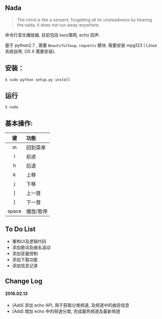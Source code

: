 ## Nada

> The mind is like a serpent, forgetting all its unsteadiness by hearing the nada, it does not run away anywhere.

命令行音乐播放器, 目前包括 luoo落网, echo 回声. 


基于 python2.7 , 需要 `BeautifulSoup`, `requests` 模块. 需要安装 mpg123 ( Linux 系统自带, OS X 需要安装).

## 安装：
`$ sudo python setup.py install`

## 运行
`$ nada`

## 基本操作:

键    | 功能
:----:|:--------
m     | 回到菜单
l     | 前进
h     | 后退
k     | 上移
j     | 下移
[     | 上一首
]     | 下一首
space | 播放/暂停

## To Do List
- 重构UI及逻辑代码
- 添加歌词及曲名滚动
- 添加音量控制
- 添加下载功能
- 添加信息记录

## Change Log
#### 2016.02.13 
- [Add] 添加 echo API, 用于获取分类频道, 及频道中的曲目信息
- [Add] 增加 echo 中的频道分类, 完成最热频道及最新频道